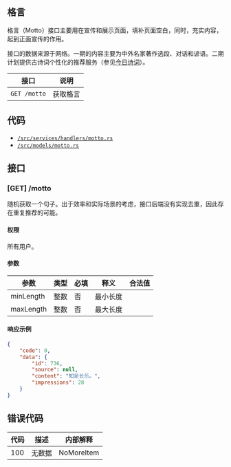 ## 格言

格言（Motto）接口主要用在宣传和展示页面，填补页面空白，同时，充实内容，起到正面宣传的作用。

接口的数据来源于网络。一期的内容主要为中外名家著作选段、对话和谚语。二期计划提供古诗词个性化的推荐服务（参见[今日诗词](https://www.jinrishici.com)）。

接口 | 说明
---- | ----
`GET /motto` | 获取格言

## 代码

- [`/src/services/handlers/motto.rs`][handler]
- [`/src/models/motto.rs`][model]

[handler]: https://github.com/SIT-Yiban/kite-server/blob/develop/src/services/handlers/motto.rs
[model]:   https://github.com/SIT-Yiban/kite-server/blob/develop/src/models/motto.rs

## 接口

### [GET] /motto

随机获取一个句子。出于效率和实际场景的考虑，接口后端没有实现去重，因此存在重复推荐的可能。

#### 权限

所有用户。

#### 参数

| 参数      | 类型 | 必填 | 释义     | 合法值 |
| --------- | ---- | ---- | -------- | ------ |
| minLength | 整数 | 否   | 最小长度 |        |
| maxLength | 整数 | 否   | 最大长度 |        |

#### 响应示例

```json
{
    "code": 0,
    "data": {
        "id": 736,
        "source": null,
        "content": "知足长乐。",
        "impressions": 28
    }
}
```

## 错误代码

| 代码 | 描述   | 内部解释   |
| ---- | ------ | ---------- |
| 100  | 无数据 | NoMoreItem |